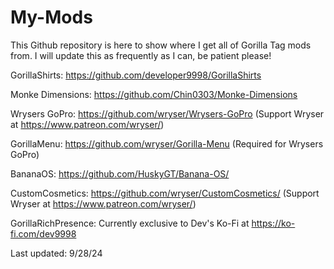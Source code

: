 # My-Mods
This Github repository is here to show where I get all of Gorilla Tag mods from. I will update this as frequently as I can, be patient please!

GorillaShirts: https://github.com/developer9998/GorillaShirts

Monke Dimensions: https://github.com/Chin0303/Monke-Dimensions

Wrysers GoPro: https://github.com/wryser/Wrysers-GoPro (Support Wryser at https://www.patreon.com/wryser/)

GorillaMenu: https://github.com/wryser/Gorilla-Menu (Required for Wrysers GoPro)

BananaOS: https://github.com/HuskyGT/Banana-OS/

CustomCosmetics: https://github.com/wryser/CustomCosmetics/ (Support Wryser at https://www.patreon.com/wryser/)

GorillaRichPresence: Currently exclusive to Dev's Ko-Fi at https://ko-fi.com/dev9998

Last updated: 9/28/24
